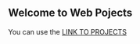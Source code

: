 ## Welcome to Web Pojects

You can use the [LINK TO PROJECTS](https://bablubambal.github.io/WebProjects/) 
